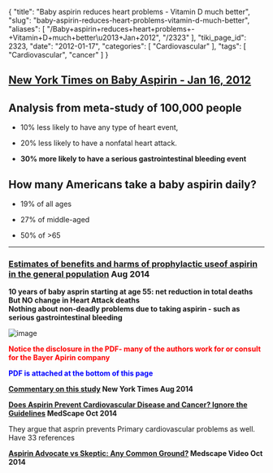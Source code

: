 {
    "title": "Baby aspirin reduces heart problems - Vitamin D much better",
    "slug": "baby-aspirin-reduces-heart-problems-vitamin-d-much-better",
    "aliases": [
        "/Baby+aspirin+reduces+heart+problems+-+Vitamin+D+much+better\u2013+Jan+2012",
        "/2323"
    ],
    "tiki_page_id": 2323,
    "date": "2012-01-17",
    "categories": [
        "Cardiovascular"
    ],
    "tags": [
        "Cardiovascular",
        "cancer"
    ]
}


## [New York Times  on Baby Aspirin - Jan 16, 2012](http://well.blogs.nytimes.com/2012/01/16/daily-aspirin-is-not-for-everyone-study-suggests/)

## Analysis from meta-study of 100,000 people

* 10% less likely to have any type of heart event,

* 20% less likely to have a nonfatal heart attack. 

*  **30% more likely to have a serious gastrointestinal bleeding event** 

## How many Americans take a baby aspirin daily?

* 19% of all ages

* 27% of middle-aged

* 50% of >65

---

### [Estimates of benefits and harms of prophylactic useof aspirin in the general population](http://annonc.oxfordjournals.org/content/early/2014/07/30/annonc.mdu225.full.pdf+html%20) Aug 2014

 **10 years of baby asprin starting at age 55: net reduction in total deaths  
But NO change in Heart Attack deaths  
Nothing about non-deadly problems due to taking aspirin - such as serious gastrointestinal bleeding** 

<img src="https://d1bk1kqxc0sym.cloudfront.net/attachments/jpeg/aspirin-use-10-years-starting-at-age-55.jpg" alt="image">

 **<span style="color:#F00;">Notice the disclosure in the PDF- many of the authors work for or consult for the Bayer Apirin company</span>** 

 **<span style="color:#00F;">PDF is attached at the bottom of this page</span>** 

 **[Commentary on this study](http://well.blogs.nytimes.com/2014/08/11/aspirin-may-cut-cancer-risk/) New York Times Aug 2014** 

 **[Does Aspirin Prevent Cardiovascular Disease and Cancer? Ignore the Guidelines](http://www.medscape.com/viewarticle/834052?src=wnl_edit_specol&uac=138704MX) MedScape Oct 2014** 

They argue that asprin prevents Primary cardiovascular problems as well.  Have 33 references

 **[Aspirin Advocate vs Skeptic: Any Common Ground?](http://www.staging.medscape.com/viewarticle/833672?src=wnl_edit_specol&uac=138704MX) Medscape Video Oct 2014**
